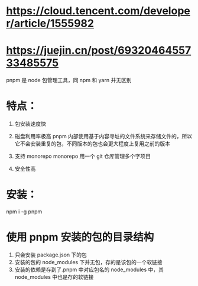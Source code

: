 # https://cloud.tencent.com/developer/article/1555982

# https://juejin.cn/post/6932046455733485575

pnpm 是 node 包管理工具，同 npm 和 yarn 并无区别

# 特点：

1.  包安装速度快

2.  磁盘利用率极高
    pnpm 内部使用基于内容寻址的文件系统来存储文件的，所以它不会安装重复的包，不同版本的包也会更大程度上复用之前的版本
3.  支持 monorepo
    monorepo 用一个 git 仓库管理多个字项目
4.  安全性高

# 安装：

npm i -g pnpm

# 使用 pnpm 安装的包的目录结构

1. 只会安装 package.json 下的包
2. 安装的包的 node_modules 下并无包，存的是该包的一个软链接
3. 安装的依赖是存到了.pnpm 中对应包名的 node_modules 中，其 node_modules 中也是存的软链接
